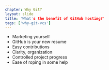 ```yaml
---
chapter: Why Git?
layout: slide
title: 'What's the benefit of GitHub hosting?'
tags: ['why-git-vcs']
---
```


* Marketing yourself
* GitHub is your new resume
* Easy contributions
* Clarity, organization
* Controlled project progress
* Ease of roping in some help
